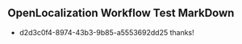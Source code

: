 ## OpenLocalization Workflow Test MarkDown
* d2d3c0f4-8974-43b3-9b85-a5553692dd25 thanks!

<!--HONumber=Aug16_HO3-->


